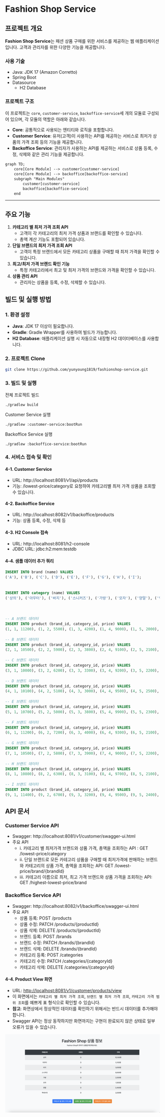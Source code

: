 # Fashion Shop Service

## 프로젝트 개요
**Fashion Shop Service**는 패션 상품 구매를 위한 서비스를 제공하는 웹 애플리케이션입니다. 고객과 관리자를 위한 다양한 기능을 제공합니다.

### 사용 기술
- Java: JDK 17 (Amazon Corretto)
- Spring Boot
- Datasource
  - H2 Database

### 프로젝트 구조
이 프로젝트는 `core`, `customer-service`, `backoffice-service`세 개의 모듈로 구성되어 있으며, 각 모듈의 역할은 아래와 같습니다.
- **Core**: 공통적으로 사용되는 엔티티와 로직을 포함합니다.
- **Customer Service**: 유저(고객)이 사용하는 API를 제공하는 서비스로 최저가 상품의 가격 조회 등의 기능을 제공합니다.
- **Backoffice Service**: 관리자가 사용하는 API를 제공하는 서비스로 상품 등록, 수정, 삭제와 같은 관리 기능을 제공합니다.

```mermaid
graph TD;
    core[Core Module] --> customer[customer-service]
    core[Core Module] --> backoffice[backoffice-service]
    subgraph "Main Modules"
        customer[customer-service] 
        backoffice[backoffice-service] 
    end
```

---

## 주요 기능
1. **카테고리 별 최저 가격 조회 API**
   - 고객이 각 카테고리의 최저 가격 상품과 브랜드를 확인할 수 있습니다.
   - 총액 계산 기능도 포함되어 있습니다.
2. **단일 브랜드의 최저 가격 조회 API**
   - 고객이 특정 브랜드에서 모든 카테고리 상품을 구매할 때 최저 가격을 확인할 수 있습니다.
3. **최고/최저 가격 브랜드 확인 기능**
   - 특정 카테고리에서 최고 및 최저 가격의 브랜드와 가격을 확인할 수 있습니다.
4. **상품 관리 API**
   - 관리자는 상품을 등록, 수정, 삭제할 수 있습니다.

## 빌드 및 실행 방법
### 1. 환경 설정
- **Java**: JDK 17 이상이 필요합니다.
- **Gradle**: Gradle Wrapper를 사용하여 빌드가 가능합니다.
- **H2 Database**: 애플리케이션 실행 시 자동으로 내장형 H2 데이터베이스를 사용합니다.

### 2. 프로젝트 Clone
```bash
git clone https://github.com/yunyoung1819/fashionshop-service.git
```


### 3. 빌드 및 실행
전체 프로젝트 빌드
```text
./gradlew build
```

Customer Service 실행

```text
./gradlew :customer-service:bootRun
```

Backoffice Service 실행
```text
./gradlew :backoffice-service:bootRun
```

### 4. 서비스 접속 및 확인
#### 4-1. Customer Service
- URL: http://localhost:8081/v1/api/products
- 기능: /lowest-price/category로 요청하여 카테고리별 최저 가격 상품을 조회할 수 있습니다.
#### 4-2. Backoffice Service
- URL: http://localhost:8082/v1/backoffice/products
- 기능: 상품 등록, 수정, 삭제 등
#### 4-3. H2 Console 접속
- URL: http://localhost:8081/h2-console
- JDBC URL: jdbc:h2:mem:testdb


#### 4-4. 샘플 데이터 추가 쿼리

``````sql
INSERT INTO brand (name) VALUES
('A'), ('B'), ('C'), ('D'), ('E'), ('F'), ('G'), ('H'), ('I');


INSERT INTO category (name) VALUES
('상의'), ('아우터'), ('바지'), ('스니커즈'), ('가방'), ('모자'), ('양말'), ('액세서리');



-- A 브랜드 데이터
INSERT INTO product (brand_id, category_id, price) VALUES
(1, 1, 11200), (1, 2, 5500), (1, 3, 4200), (1, 4, 9000), (1, 5, 2000), (1, 6, 1700), (1, 7, 1800), (1, 8, 2300);

-- B 브랜드 데이터
INSERT INTO product (brand_id, category_id, price) VALUES
(2, 1, 10500), (2, 2, 5900), (2, 3, 3800), (2, 4, 9100), (2, 5, 2100), (2, 6, 2000), (2, 7, 2000), (2, 8, 2200);

-- C 브랜드 데이터
INSERT INTO product (brand_id, category_id, price) VALUES
(3, 1, 10000), (3, 2, 6200), (3, 3, 3300), (3, 4, 9200), (3, 5, 2200), (3, 6, 1900), (3, 7, 2200), (3, 8, 2100);

-- D 브랜드 데이터
INSERT INTO product (brand_id, category_id, price) VALUES
(4, 1, 10100), (4, 2, 5100), (4, 3, 3000), (4, 4, 9500), (4, 5, 2500), (4, 6, 1500), (4, 7, 2400), (4, 8, 2000);

-- E 브랜드 데이터
INSERT INTO product (brand_id, category_id, price) VALUES
(5, 1, 10700), (5, 2, 5000), (5, 3, 3800), (5, 4, 9900), (5, 5, 2300), (5, 6, 1800), (5, 7, 2100), (5, 8, 2100);

-- F 브랜드 데이터
INSERT INTO product (brand_id, category_id, price) VALUES
(6, 1, 11200), (6, 2, 7200), (6, 3, 4000), (6, 4, 9300), (6, 5, 2100), (6, 6, 1600), (6, 7, 2300), (6, 8, 1900);

-- G 브랜드 데이터
INSERT INTO product (brand_id, category_id, price) VALUES
(7, 1, 10500), (7, 2, 5800), (7, 3, 3900), (7, 4, 9000), (7, 5, 2200), (7, 6, 1700), (7, 7, 2100), (7, 8, 2000);

-- H 브랜드 데이터
INSERT INTO product (brand_id, category_id, price) VALUES
(8, 1, 10800), (8, 2, 6300), (8, 3, 3100), (8, 4, 9700), (8, 5, 2100), (8, 6, 1600), (8, 7, 2000), (8, 8, 2000);

-- I 브랜드 데이터
INSERT INTO product (brand_id, category_id, price) VALUES
(9, 1, 11400), (9, 2, 6700), (9, 3, 3200), (9, 4, 9500), (9, 5, 2400), (9, 6, 1700), (9, 7, 1700), (9, 8, 2400);
``````


## API 문서
### Customer Service API
- Swagger: http://localhost:8081/v1/customer/swagger-ui.html
- 주요 API
  - i. 카테고리 별 최저가격 브랜드와 상품 가격, 총액을 조회하는 API : GET /lowest-price/category
  - ii. 단일 브랜드로 모든 카테고리 상품을 구매할 때 최저가격에 판매하는 브랜드와 카테고리의 상품 가격, 총액을 조회하는 API: GET /lowest-price/brand/{brandId}
  - iii. 카테고리 이름으로 최저, 최고 가격 브랜드와 상품 가격을 조회하는 API: GET /highest-lowest-price/brand


### Backoffice Service API
- Swagger: http://localhost:8082/v1/backoffice/swagger-ui.html
- 주요 API
  - 상품 등록: POST /products
  - 상품 수정: PATCH /products/{productId}
  - 상품 삭제: DELETE /products/{productId}
  - 브랜드 등록: POST /brands
  - 브랜드 수정: PATCH /brands/{brandId}
  - 브랜드 삭제: DELETE /brands/{brandId}
  - 카테고리 등록: POST /categories
  - 카테고리 수정: PATCH /categories/{categoryId}
  - 카테고리 삭제: DELETE /categories/{categoryId}

#### 4-4. Product View 화면
- URL: [http://localhost:8081/v1/customer/products/view](http://localhost:8081/v1/customer/products/view)
- 이 화면에서는 `카테고리 별 최저 가격 조회`, `브랜드 별 최저 가격 조회`, `카테고리 가격 범위 조회`를 예쁘게 표 형식으로 확인할 수 있습니다.
- **참고**: 화면상에서 정상적인 데이터를 확인하기 위해서는 반드시 데이터를 추가해야 합니다. 
- Swagger API는 정상 동작하지만 화면까지는 구현이 완료되지 않은 상태로 일부 오류가 있을 수 있습니다.

![Product View Screen](./view_page.png)



